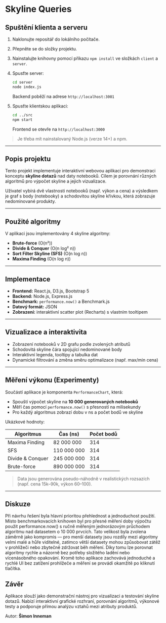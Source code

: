 # Skyline Queries

## Spuštění klienta a serveru

1. Naklonujte repositář do lokálního počítače.
2. Přepněte se do složky projektu.
3. Nainstalujte knihovny pomocí příkazu `npm install` ve složkách `client` a `server`.
4. Spusťte server:

   ```bash
   cd server
   node index.js
   ```

   Backend poběží na adrese `http://localhost:3001`

5. Spusťte klientskou aplikaci:

   ```bash
   cd ../src
   npm start
   ```

   Frontend se otevře na `http://localhost:3000`

> Je třeba mít nainstalovaný Node.js (verze 14+) a npm.

---

## Popis projektu

Tento projekt implementuje interaktivní webovou aplikaci pro demonstraci konceptu **skyline dotazů** nad daty notebooků. Cílem je porovnání různých algoritmů pro výpočet skyline a jejich vizualizace.

Uživatel vybírá dvě vlastnosti notebooků (např. výkon a cena) a výsledkem je graf s body (notebooky) a schodovitou skyline křivkou, která zobrazuje nedominované produkty.

---

## Použité algoritmy

V aplikaci jsou implementovány 4 skyline algoritmy:

- **Brute-force** (O(n²))
- **Divide & Conquer** (O(n log² n))
- **Sort Filter Skyline (SFS)** (O(n log n))
- **Maxima Finding** (O(n log n))

---

## Implementace

- **Frontend:** React.js, D3.js, Bootstrap 5
- **Backend:** Node.js, Express.js
- **Benchmark:** `performance.now()` a Benchmark.js
- **Datový formát:** JSON
- **Zobrazení:** interaktivní scatter plot (Recharts) s vlastním tooltipem

---

## Vizualizace a interaktivita

- Zobrazení notebooků v 2D grafu podle zvolených atributů
- Schodovitá skyline čára spojující nedominované body
- Interaktivní legenda, tooltipy a tabulka dat
- Dynamické filtrování a změna směru optimalizace (např. max/min cena)

---

## Měření výkonu (Experimenty)

Součástí aplikace je komponenta `PerformanceChart`, která:

- Spouští výpočet skyline na **10 000 generovaných notebooků**
- Měří čas pomocí `performance.now()` s přesností na milisekundy
- Pro každý algoritmus zobrazí dobu v ns a počet bodů ve skyline

Ukázkové hodnoty:

| Algoritmus       | Čas (ns)   | Počet bodů |
|------------------|-------------|---------------|
| Maxima Finding   | 82 000 000 | 314           |
| SFS              | 110 000 000 | 314           |
| Divide & Conquer | 245 000 000 | 314           |
| Brute-force      | 890 000 000 | 314           |

> Data jsou generována pseudo-náhodně v realistických rozsazích (např. cena 15k–90k, výkon 60–100).

---

## Diskuze

Při návrhu řešení byla hlavní prioritou přehlednost a jednoduchost použití. Místo benchmarkovacích knihoven byl pro přesné měření doby výpočtu použit performance.now() s ručně měřeným jednorázovým průchodem algoritmu nad datasetem o 10 000 prvcích. Tato velikost byla zvolena záměrně jako kompromis — pro menší datasety jsou rozdíly mezi algoritmy velmi malé a hůře viditelné, zatímco větší datasety mohou způsobovat zátěž v prohlížeči nebo zbytečně zdržovat běh měření. Díky tomu lze porovnat algoritmy rychle a názorně bez potřeby složitého ladění nebo vícenásobného opakování. Kromě toho aplikace zachovává jednoduché a rychlé UI bez zatížení prohlížeče a měření se provádí okamžitě po kliknutí tlačítka.

## Závěr

Aplikace slouží jako demonstrační nástroj pro vizualizaci a testování skyline dotazů. Nabízí interaktivní grafické rozhraní, porovnání algoritmů, výkonové testy a podporuje přímou analýzu vztahů mezi atributy produktů.

Autor: **Šimon Inneman**


